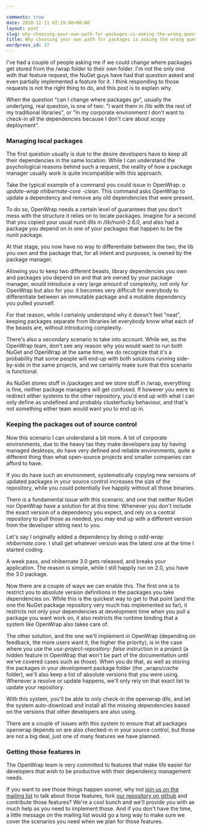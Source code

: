 ```yaml
---

comments: true
date: 2010-12-11 02:19:00+00:00
layout: post
slug: why-choosing-your-own-path-for-packages-is-asking-the-wrong-question
title: Why choosing your own path for packages is asking the wrong question
wordpress_id: 27
---
```


I've had a couple of people asking me if we could change where packages get stored from the /wrap folder to their own folder. I'm not the only one with that feature request, the NuGet guys have had that question asked and even partially implemented a feature for it. I think responding to those requests is not the right thing to do, and this post is to explain why.




When the question "can I change where packages go", usually the underlying, real question, is one of two: "I want them in /lib with the rest of my traditional libraries", or "In my corporate environment I don't want to check-in all the dependencies because I don't care about xcopy deployment".




### Managing local packages




The first question usually is due to the desire developers have to keep all their dependencies in the same location. While I can understand the psychological reasons behind such a request, the reality of how a package manager usually work is quite incompatible with this approach.




Take the typical example of a command you could issue in OpenWrap: _o update-wrap nhibernate-core -clean_. This command asks OpenWrap to update a dependency and remove any old dependencies that were present.




To do so, OpenWrap needs a certain level of guarantees that you don't mess with the structure it relies on to locate packages. Imagine for a second that you copied your usual nunit dlls in /lib/nunit-2.6.0, and also had a package you depend on in one of your packages that happen to be the nunit package.




At that stage, you now have no way to differentiate between the two, the lib you own and the package that, for all intent and purposes, is owned by the package manager.




Allowing you to keep two different beasts, library dependencies you own and packages you depend on and that are owned by your package manager, would introduce a very large amount of complexity, not only for OpenWrap but also for you: it becomes very difficult for everybody to differentiate between an immutable package and a mutable dependency you pulled yourself.




For that reason, while I certainly understand why it doesn't feel "neat", keeping packages separate from libraries let everybody know what each of the beasts are, without introducing complexity.




There's also a secondary scenario to take into account. While we, as the OpenWrap team, don't see any reason why you would want to run both NuGet and OpenWrap at the same time, we do recognize that it's a probability that some people will end-up with both solutions running side-by-side in the same projects, and we certainly make sure that this scenario is functional.




As NuGet stores stuff in /packages and we store stuff in /wrap, everything is fine, neither package managers will get confused. If however you were to redirect either systems to the other repository, you'd end up with what I can only define as undefined and probably clusterfucky behaviour, and that's not something either team would want you to end up in.




### Keeping the packages out of source control




Now this scenario I can understand a bit more. A lot of corporate environments, due to the heavy tax they make developers pay by having managed desktops, do have very defined and reliable environments, quite a different thing than what open-source projects and smaller companies can afford to have.




If you do have such an environment, systematically copying new versions of updated packages in your source control increases the size of the repository, while you could potentially live happily without all those binaries.




There is a fundamental issue with this scenario, and one that neither NuGet nor OpenWrap have a solution for at this time: Whenever you don't include the exact version of a dependency you expect, and rely on a central repository to pull those as needed, you may end up with a different version from the developer sitting next to you.




Let's say I originally added a dependency by doing _o add-wrap nhibernate.core_. I shall get whatever version was the latest one at the time I started coding.




A week pass, and nhibernate 3.0 gets released, and breaks your application. The reason is simple, while I still happily run on 2.0, you have the 3.0 package.




Now there are a couple of ways we can enable this. The first one is to restrict you to absolute version definitions in the packages you take dependencies on. While this is the quickest way to get to that point (and the one the NuGet package repository very much has implemented so far), it restricts not only your dependencies at development time when you pull a package you want work on, it also restricts the runtime binding that a system like OpenWrap also takes care of.




The other solution, and the one we'll implement in OpenWrap (depending on feedback, the more users want it, the higher the priority), is in the case where you use the _use-project-repository: false_ instruction in a project (a hidden feature in OpenWrap that won't be part of the documentation until we've covered cases such as those). When you do that, as well as storing the packages in your development package folder (the _wraps/_cache_ folder), we'll also keep a list of absolute versions that you were using. Whenever a resolve or update happens, we'll only rely on that exact list to update your repository.




With this system, you'll be able to only check-in the openwrap dlls, and let the system auto-download and install all the missing dependencies based on the versions that other developers are also using.




There are a couple of issues with this system to ensure that all packages openwrap depends on are also checked-in in your source control, but those are not a big deal, just one of many features we have planned.




### Getting those features in




The OpenWrap team is very committed to features that make life easier for developers that wish to be productive with their dependency management needs.




If you want to see those things happen sooner, why not [join us on the mailing list](http://groups.google.com/group/openwrap-devel) to talk about those features, fork [our repository on github](http://github.com/openrasta/openwrap) and contribute those features? We're a cool bunch and we'll provide you with as much help as you need to implement those. And if you don't have the time, a little message on the mailing list would go a long way to make sure we cover the scenarios you need when we plan for those features.
